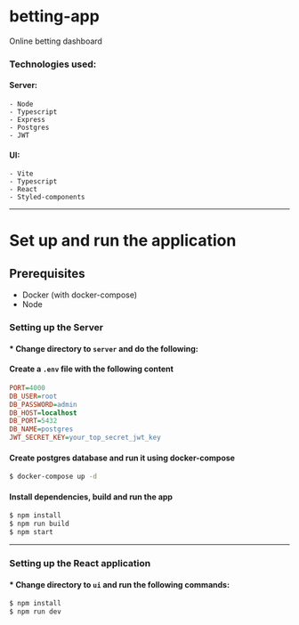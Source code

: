 # betting-app

Online betting dashboard
### Technologies used:
#### Server:
```
- Node
- Typescript
- Express
- Postgres
- JWT
```

#### UI:
```
- Vite
- Typescript
- React
- Styled-components
```

---

# Set up and run the application

## Prerequisites

- Docker (with docker-compose)
- Node

### Setting up the Server
#### * Change directory to `server` and do the following:

#### Create a `.env` file with the following content
```ini
PORT=4000
DB_USER=root
DB_PASSWORD=admin
DB_HOST=localhost
DB_PORT=5432
DB_NAME=postgres
JWT_SECRET_KEY=your_top_secret_jwt_key
```

#### Create postgres database and run it using docker-compose
```bash
$ docker-compose up -d
```

#### Install dependencies, build and run the app
```bash
$ npm install
$ npm run build
$ npm start
```
---
### Setting up the React application
#### * Change directory to `ui` and run the following commands:
```bash
$ npm install
$ npm run dev
```